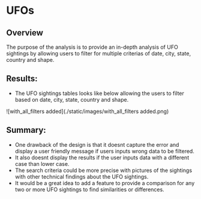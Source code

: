 # UFOs
## **Overview**
The purpose of the analysis is to provide an in-depth analysis of UFO sightings by allowing users to filter for multiple criterias of date, city, state, country and shape.

## **Results:** 
* The UFO sightings tables looks like below allowing the users to filter based on date, city, state, country and shape.

![with_all_filters added](./static/images/with_all_filters added.png)


## **Summary:**

* One drawback of the design is that it doesnt capture the error and display a user friendly message if users inputs wrong data to be filtered.
* It also doesnt display the results if the user inputs data with a different case than lower case.
* The search criteria could be more precise with pictures of the sightings with other technical findings about the UFO sightings.
* It would be a great idea to add a feature to provide a comparison for any two or more UFO sightings to find similarities or differences.
